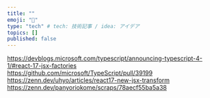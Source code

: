 ```yaml
---
title: ""
emoji: "📘"
type: "tech" # tech: 技術記事 / idea: アイデア
topics: []
published: false
---
```


https://devblogs.microsoft.com/typescript/announcing-typescript-4-1/#react-17-jsx-factories
https://github.com/microsoft/TypeScript/pull/39199
https://zenn.dev/uhyo/articles/react17-new-jsx-transform
https://zenn.dev/panyoriokome/scraps/78aecf55ba5a38
